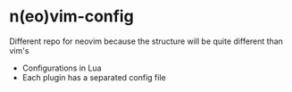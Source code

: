 # n(eo)vim-config
Different repo for neovim because the structure will be quite different than vim's
- Configurations in Lua
- Each plugin has a separated config file
